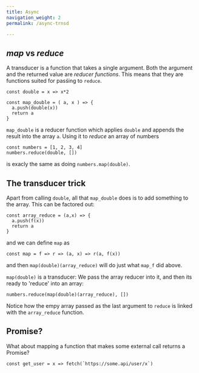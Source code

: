 ```yaml
---
title: Async
navigation_weight: 2
permalink: /async-trnsd

---
```


## _map_ vs _reduce_

A transducer is a function that takes a single argument. Both the argument and 
the returned value are _reducer functions_. This means that they are functions
suited for pasśing to `reduce`.

```es6
const double = x => x*2

const map_double = ( a, x ) => {
  a.push(double(x))
  return a
}
```

`map_double` is a reducer function which applies `double` and appends the result into the 
array `a`. Using it to _reduce_ an array of numbers

```es6
const numbers = [1, 2, 3, 4]
numbers.reduce(double, [])
```

is exacly the same as doing `numbers.map(double)`.

## The transducer trick
Apart from calling `double`, all that `map_double` does is to add something to the
array. This can be factored out:

```es6
const array_reduce = (a,x) => {
  a.push(f(x))
  return a
}
```

and we can define `map` as
```es6
const map = f => r => (a, x) => r(a, f(x))
```

and then `map(double)(array_reduce)` will do just what `map_f` did above.

`map(double)` is a transducer: We pass the array reducer into it, and then its 
ready to 'reduce' into an array:

```es6
numbers.reduce(map(double)(array_reduce), [])
```

Notice how the empy array passed as the last argument to `reduce` is linked with the 
`array_reduce` function.

## Promise?
What about mapping a function that makes some external call returns a Promise?

```es6
const get_user = x => fetch(`https://some.api/user/x`)
```
